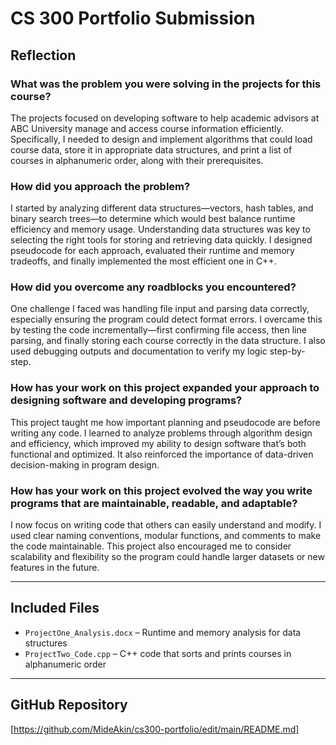 # CS 300 Portfolio Submission

## Reflection

### What was the problem you were solving in the projects for this course?
The projects focused on developing software to help academic advisors at ABC University manage and access course information efficiently. Specifically, I needed to design and implement algorithms that could load course data, store it in appropriate data structures, and print a list of courses in alphanumeric order, along with their prerequisites.

### How did you approach the problem?
I started by analyzing different data structures—vectors, hash tables, and binary search trees—to determine which would best balance runtime efficiency and memory usage. Understanding data structures was key to selecting the right tools for storing and retrieving data quickly. I designed pseudocode for each approach, evaluated their runtime and memory tradeoffs, and finally implemented the most efficient one in C++.

### How did you overcome any roadblocks you encountered?
One challenge I faced was handling file input and parsing data correctly, especially ensuring the program could detect format errors. I overcame this by testing the code incrementally—first confirming file access, then line parsing, and finally storing each course correctly in the data structure. I also used debugging outputs and documentation to verify my logic step-by-step.

### How has your work on this project expanded your approach to designing software and developing programs?
This project taught me how important planning and pseudocode are before writing any code. I learned to analyze problems through algorithm design and efficiency, which improved my ability to design software that’s both functional and optimized. It also reinforced the importance of data-driven decision-making in program design.

### How has your work on this project evolved the way you write programs that are maintainable, readable, and adaptable?
I now focus on writing code that others can easily understand and modify. I used clear naming conventions, modular functions, and comments to make the code maintainable. This project also encouraged me to consider scalability and flexibility so the program could handle larger datasets or new features in the future.

---

## Included Files
- `ProjectOne_Analysis.docx` – Runtime and memory analysis for data structures  
- `ProjectTwo_Code.cpp` – C++ code that sorts and prints courses in alphanumeric order

---

## GitHub Repository
[https://github.com/MideAkin/cs300-portfolio/edit/main/README.md]
